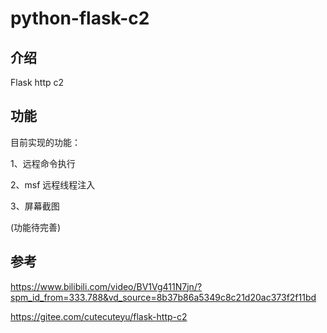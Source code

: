 # python-flask-c2
## 介绍

Flask http c2

## 功能
目前实现的功能：

1、远程命令执行

2、msf 远程线程注入

3、屏幕截图

(功能待完善)

## 参考

https://www.bilibili.com/video/BV1Vg411N7jn/?spm_id_from=333.788&vd_source=8b37b86a5349c8c21d20ac373f2f11bd

https://gitee.com/cutecuteyu/flask-http-c2

